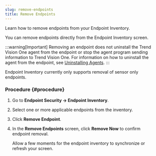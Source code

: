 ```yaml
---
slug: remove-endpoints
title: Remove Endpoints
---
```


Learn how to remove endpoints from your Endpoint Inventory.

You can remove endpoints directly from the Endpoint Inventory screen.

:::warning[Important]
Removing an endpoint does not uninstall the Trend Vision One agent from the endpoint or stop the agent program sending information to Trend Vision One. For information on how to uninstall the agent from the endpoint, see [Uninstalling Agents](uninstalling-agents.md).
:::

Endpoint Inventory currently only supports removal of sensor only endpoints.

### Procedure {#procedure}

1.  Go to **Endpoint Security → Endpoint Inventory**.

2.  Select one or more applicable endpoints from the inventory.

3.  Click **Remove Endpoint**.

4.  In the **Remove Endpoints** screen, click **Remove Now** to confirm endpoint removal.

    Allow a few moments for the endpoint inventory to synchronize or refresh your screen.
